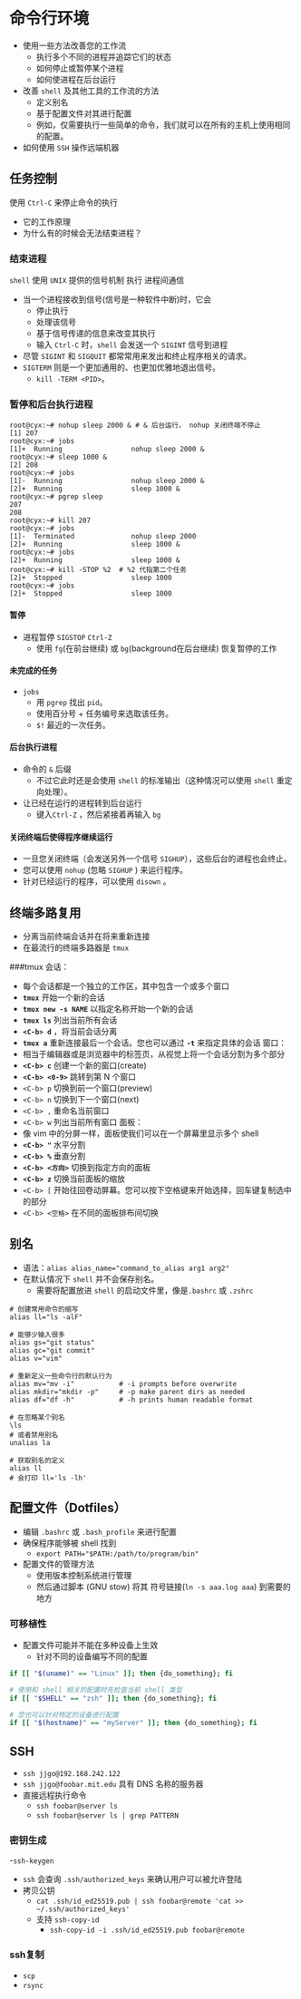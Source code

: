 # 命令行环境
- 使用一些方法改善您的工作流
  - 执行多个不同的进程并追踪它们的状态
  - 如何停止或暂停某个进程
  - 如何使进程在后台运行
- 改善 `shell` 及其他工具的工作流的方法
  - 定义别名
  - 基于配置文件对其进行配置
  - 例如，仅需要执行一些简单的命令，我们就可以在所有的主机上使用相同的配置。
- 如何使用 `SSH` 操作远端机器
 
## 任务控制
使用 `Ctrl-C` 来停止命令的执行
- 它的工作原理
- 为什么有的时候会无法结束进程？

### 结束进程
`shell` 使用 `UNIX` 提供的信号机制 执行 进程间通信
- 当一个进程接收到信号(信号是一种软件中断)时，它会
  - 停止执行
  - 处理该信号
  - 基于信号传递的信息来改变其执行
  - 输入 `Ctrl-C` 时，`shell` 会发送一个 `SIGINT` 信号到进程
- 尽管 `SIGINT` 和 `SIGQUIT` 都常常用来发出和终止程序相关的请求。
- `SIGTERM` 则是一个更加通用的、也更加优雅地退出信号。
  -  `kill -TERM <PID>`。  
  
  
### 暂停和后台执行进程
```shell script
root@cyx:~# nohup sleep 2000 & # & 后台运行， nohup 关闭终端不停止
[1] 207
root@cyx:~# jobs
[1]+  Running                 nohup sleep 2000 &
root@cyx:~# sleep 1000 &
[2] 208
root@cyx:~# jobs
[1]-  Running                 nohup sleep 2000 &
[2]+  Running                 sleep 1000 &
root@cyx:~# pgrep sleep
207
208
root@cyx:~# kill 207
root@cyx:~# jobs
[1]-  Terminated              nohup sleep 2000
[2]+  Running                 sleep 1000 &
root@cyx:~# jobs
[2]+  Running                 sleep 1000 &
root@cyx:~# kill -STOP %2  # %2 代指第二个任务
[2]+  Stopped                 sleep 1000
root@cyx:~# jobs
[2]+  Stopped                 sleep 1000
```

#### 暂停 
- 进程暂停 `SIGSTOP`  `Ctrl-Z`
  - 使用 `fg`(在前台继续) 或 `bg`(background在后台继续) 恢复暂停的工作
#### 未完成的任务
- `jobs` 
  - 用 `pgrep` 找出 `pid`。
  - 使用百分号 + 任务编号来选取该任务。
  - `$!` 最近的一次任务。
#### 后台执行进程
- 命令的 `&` 后缀
  - 不过它此时还是会使用 `shell` 的标准输出（这种情况可以使用 `shell` 重定向处理）。
- 让已经在运行的进程转到后台运行
  - 键入`Ctrl-Z` ，然后紧接着再输入 `bg`
#### 关闭终端后使得程序继续运行
  - 一旦您关闭终端（会发送另外一个信号 `SIGHUP`），这些后台的进程也会终止。
  - 您可以使用 `nohup` (忽略 `SIGHUP` ) 来运行程序。
  - 针对已经运行的程序，可以使用 `disown` 。

## 终端多路复用
- 分离当前终端会话并在将来重新连接
- 在最流行的终端多路器是 `tmux`

###tmux
会话：
- 每个会话都是一个独立的工作区，其中包含一个或多个窗口
 - **`tmux`** 开始一个新的会话
 - **`tmux new -s NAME`** 以指定名称开始一个新的会话
 - **`tmux ls`** 列出当前所有会话
- **`<C-b> d`** ，将当前会话分离
- **`tmux a`** 重新连接最后一个会话。您也可以通过 **`-t`** 来指定具体的会话
窗口：
- 相当于编辑器或是浏览器中的标签页，从视觉上将一个会话分割为多个部分
 - **`<C-b> c`** 创建一个新的窗口(create)
 - **`<C-b> <0-9>`** 跳转到第 N 个窗口
 - `<C-b> p` 切换到前一个窗口(preview)
 - `<C-b> n` 切换到下一个窗口(next)
 - `<C-b> ,` 重命名当前窗口
 - `<C-b> w` 列出当前所有窗口
面板： 
- 像 vim 中的分屏一样，面板使我们可以在一个屏幕里显示多个 shell
 - **`<C-b> "`** 水平分割
 - **`<C-b> %`** 垂直分割
 - **`<C-b> <方向>`** 切换到指定方向的面板
 - **`<C-b> z`** 切换当前面板的缩放
 - `<C-b> [` 开始往回卷动屏幕。您可以按下空格键来开始选择，回车键复制选中的部分
 - `<C-b> <空格>` 在不同的面板排布间切换
 
## 别名
- 语法：`alias alias_name="command_to_alias arg1 arg2"`
- 在默认情况下 `shell` 并不会保存别名。
  - 需要将配置放进 `shell` 的启动文件里，像是`.bashrc` 或 `.zshrc`
```shell script
# 创建常用命令的缩写
alias ll="ls -alF"

# 能够少输入很多
alias gs="git status"
alias gc="git commit"
alias v="vim"

# 重新定义一些命令行的默认行为
alias mv="mv -i"           # -i prompts before overwrite
alias mkdir="mkdir -p"     # -p make parent dirs as needed
alias df="df -h"           # -h prints human readable format

# 在忽略某个别名
\ls
# 或者禁用别名
unalias la

# 获取别名的定义
alias ll
# 会打印 ll='ls -lh'
```

## 配置文件（Dotfiles）
- 编辑 `.bashrc` 或 `.bash_profile` 来进行配置
- 确保程序能够被 shell 找到
  - `export PATH="$PATH:/path/to/program/bin"`
- 配置文件的管理方法
  - 使用版本控制系统进行管理
  - 然后通过脚本 (GNU stow) 将其 符号链接(`ln -s aaa.log aaa`) 到需要的地方
### 可移植性
- 配置文件可能并不能在多种设备上生效
  - 针对不同的设备编写不同的配置
```bash
if [[ "$(uname)" == "Linux" ]]; then {do_something}; fi

# 使用和 shell 相关的配置时先检查当前 shell 类型
if [[ "$SHELL" == "zsh" ]]; then {do_something}; fi

# 您也可以针对特定的设备进行配置
if [[ "$(hostname)" == "myServer" ]]; then {do_something}; fi
```

## SSH
- `ssh jjgo@192.168.242.122`
- `ssh jjgo@foobar.mit.edu` 具有 DNS 名称的服务器
- 直接远程执行命令
  - `ssh foobar@server ls`
  - `ssh foobar@server ls | grep PATTERN`

### 密钥生成
-`ssh-keygen`
- `ssh` 会查询 `.ssh/authorized_keys` 来确认用户可以被允许登陆
- 拷贝公钥
  - `cat .ssh/id_ed25519.pub | ssh foobar@remote 'cat >> ~/.ssh/authorized_keys'`
  - 支持 `ssh-copy-id`
    - `ssh-copy-id -i .ssh/id_ed25519.pub foobar@remote`
    
### ssh复制
- `scp`
- `rsync`